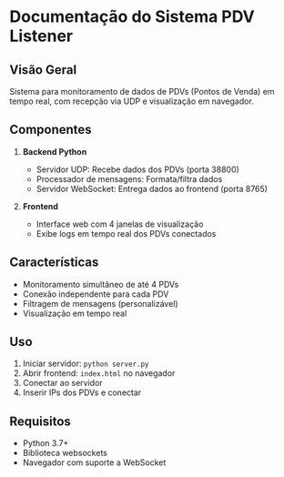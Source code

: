 # Documentação do Sistema PDV Listener

## Visão Geral
Sistema para monitoramento de dados de PDVs (Pontos de Venda) em tempo real, com recepção via UDP e visualização em navegador.

## Componentes
1. **Backend Python**
   - Servidor UDP: Recebe dados dos PDVs (porta 38800)
   - Processador de mensagens: Formata/filtra dados 
   - Servidor WebSocket: Entrega dados ao frontend (porta 8765)

2. **Frontend**
   - Interface web com 4 janelas de visualização
   - Exibe logs em tempo real dos PDVs conectados

## Características
- Monitoramento simultâneo de até 4 PDVs
- Conexão independente para cada PDV
- Filtragem de mensagens (personalizável)
- Visualização em tempo real

## Uso
1. Iniciar servidor: `python server.py`
2. Abrir frontend: `index.html` no navegador
3. Conectar ao servidor
4. Inserir IPs dos PDVs e conectar

## Requisitos
- Python 3.7+
- Biblioteca websockets
- Navegador com suporte a WebSocket